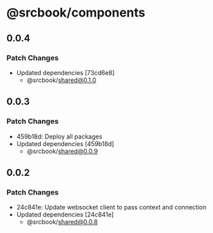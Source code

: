 # @srcbook/components

## 0.0.4

### Patch Changes

- Updated dependencies [73cd6e8]
  - @srcbook/shared@0.1.0

## 0.0.3

### Patch Changes

- 459b18d: Deploy all packages
- Updated dependencies [459b18d]
  - @srcbook/shared@0.0.9

## 0.0.2

### Patch Changes

- 24c841e: Update websocket client to pass context and connection
- Updated dependencies [24c841e]
  - @srcbook/shared@0.0.8
